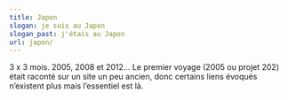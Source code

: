 ```yaml
---
title: Japon
slogan: je suis au Japon
slogan_past: j'étais au Japon
url: japon/
---
```


3 x 3 mois. 2005, 2008 et 2012…
Le premier voyage (2005 ou projet 202) était raconté sur un site un peu ancien, donc certains liens évoqués n’existent plus mais l’essentiel est là.